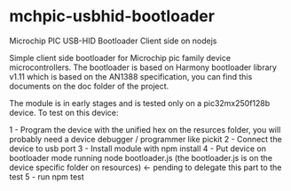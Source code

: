 # mchpic-usbhid-bootloader
Microchip PIC USB-HID Bootloader Client side on nodejs

Simple client side bootloader for Microchip pic family device microcontrollers. The bootloader is based on Harmony bootloader library v1.11 which is based on the AN1388 specification, you can find this documents on the doc folder of the project.

The module is in early stages and is tested only on a pic32mx250f128b device. To test on this device:

1 - Program the device with the unified hex on the resurces folder, you will probably need a device debugger / programmer like pickit
2 - Connect the device to usb port
3 - Install module with npm install
4 - Put device on bootloader mode running node bootloader.js (the bootloader.js is on the device specific folder on resources) <- pending to delegate this part to the test
5 - run npm test
